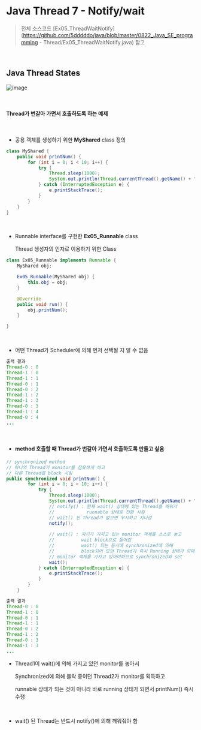 # Java Thread 7 - Notify/wait

> 전체 소스코드 [Ex05_ThreadWaitNotify](https://github.com/5dddddo/java/blob/master/0822_Java_SE_programming - Thread/Ex05_ThreadWaitNotify.java) 참고

<br>

## Java Thread States

![image](https://user-images.githubusercontent.com/50972986/63483753-6059f900-c4d8-11e9-92f2-3453ec5e16e5.png)

<Br>

#### Thread가 번갈아 가면서 호출하도록 하는 예제

<br>

- 공용 객체를 생성하기 위한 **MyShared** class 정의

``` java
class MyShared {
	public void printNum() {
		for (int i = 0; i < 10; i++) {
			try {
				Thread.sleep(1000);
				System.out.println(Thread.currentThread().getName() + " : " + i);
			} catch (InterruptedException e) {
				e.printStackTrace();
			}
		}
	}
}
```

<br>

- Runnable interface를 구현한 **Ex05_Runnable** class

  Thread 생성자의 인자로 이용하기 위한 Class

``` java
class Ex05_Runnable implements Runnable {
	MyShared obj;

	Ex05_Runnable(MyShared obj) {
		this.obj = obj;
	}

	@Override
	public void run() {
		obj.printNum();
	}

}
```

<br>

- 어떤 Thread가 Scheduler에 의해 먼저 선택될 지 알 수 없음

``` java
출력 결과
Thread-0 : 0
Thread-1 : 0
Thread-1 : 1
Thread-0 : 1
Thread-0 : 2
Thread-1 : 2
Thread-1 : 3
Thread-0 : 3
Thread-1 : 4
Thread-0 : 4
...
```

<br>

- #### method 호출할 때 Thread가 번갈아 가면서 호출하도록 만들고 싶음

``` java
// synchronized method 
// 하나의 Thread가 monitor를 점유하게 하고
// 다른 Thread를 block 시킴
public synchronized void printNum() {
		for (int i = 0; i < 10; i++) {
			try {
				Thread.sleep(1000);
				System.out.println(Thread.currentThread().getName() + " : " + i);
				// notify() : 현재 wait() 상태에 있는 Thread를 깨워서
				// 			  runnable 상태로 전환 시킴
                // wait() 된 Thread가 없으면 무시하고 지나감
				notify();
				
				// wait() : 자기가 가지고 있는 monitor 객체를 스스로 놓고
				// 			wait block으로 들어감
                //	        wait() 되는 동시에 synchronized에 의해
                //			block되어 있던 Thread가 즉시 Running 상태가 되며 실행됨
                // monitor 객체를 가지고 있어야하므로 synchronized와 set
				wait();
			} catch (InterruptedException e) {
				e.printStackTrace();
			}
		}
	}
```

``` java
출력 결과
Thread-0 : 0
Thread-1 : 0
Thread-0 : 1
Thread-1 : 1
Thread-0 : 2
Thread-1 : 2
Thread-0 : 3
Thread-1 : 3
...
```

- Thread1이 wait()에 의해 가지고 있던 monitor를 놓아서

  Synchronized에 의해 블락 중이던  Thread2가 monitor를 획득하고

  runnable 상태가 되는 것이 아니라 바로 running 상태가 되면서 printNum() 즉시 수행

<br>

- wait() 된 Thread는 반드시 notify()에 의해 깨워줘야 함

  